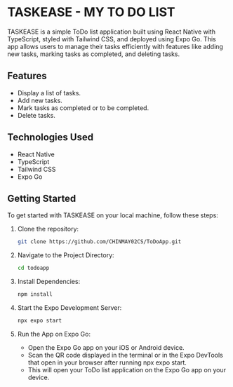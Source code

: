 # TASKEASE - MY TO DO LIST

TASKEASE is a simple ToDo list application built using React Native with TypeScript, styled with Tailwind CSS, and deployed using Expo Go. This app allows users to manage their tasks efficiently with features like adding new tasks, marking tasks as completed, and deleting tasks.

## Features

- Display a list of tasks.
- Add new tasks.
- Mark tasks as completed or to be completed.
- Delete tasks.

## Technologies Used

- React Native
- TypeScript
- Tailwind CSS
- Expo Go

## Getting Started

To get started with TASKEASE on your local machine, follow these steps:

1. Clone the repository:

   ```bash
   git clone https://github.com/CHINMAY02CS/ToDoApp.git

2. Navigate to the Project Directory:

   ```bash
   cd todoapp

3. Install Dependencies:
   
   ```bash
   npm install

4. Start the Expo Development Server:

    ```bash
    npx expo start

5. Run the App on Expo Go:
   - Open the Expo Go app on your iOS or Android device.
   - Scan the QR code displayed in the terminal or in the Expo DevTools that open in your browser after running npx expo start.
   - This will open your ToDo list application on the Expo Go app on your device.


